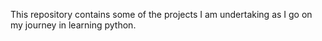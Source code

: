 This repository contains some of the projects I am undertaking as I go on my journey in learning python. 
